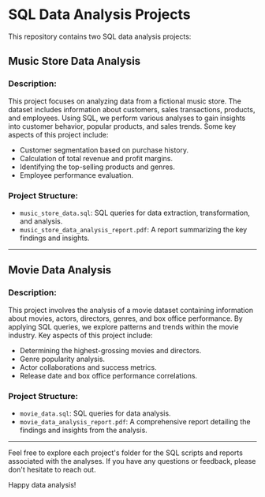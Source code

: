 # SQL Data Analysis Projects

This repository contains two SQL data analysis projects: 

## Music Store Data Analysis

### Description:
This project focuses on analyzing data from a fictional music store. The dataset includes information about customers, sales transactions, products, and employees. Using SQL, we perform various analyses to gain insights into customer behavior, popular products, and sales trends. Some key aspects of this project include:

- Customer segmentation based on purchase history.
- Calculation of total revenue and profit margins.
- Identifying the top-selling products and genres.
- Employee performance evaluation.

### Project Structure:
- `music_store_data.sql`: SQL queries for data extraction, transformation, and analysis.
- `music_store_data_analysis_report.pdf`: A report summarizing the key findings and insights.

------------------------------------------------------------------------------------------------------------

## Movie Data Analysis

### Description:
This project involves the analysis of a movie dataset containing information about movies, actors, directors, genres, and box office performance. By applying SQL queries, we explore patterns and trends within the movie industry. Key aspects of this project include:

- Determining the highest-grossing movies and directors.
- Genre popularity analysis.
- Actor collaborations and success metrics.
- Release date and box office performance correlations.

### Project Structure:
- `movie_data.sql`: SQL queries for data analysis.
- `movie_data_analysis_report.pdf`: A comprehensive report detailing the findings and insights from the analysis.

-----------------------------------------------------------------------------------------------------------------

Feel free to explore each project's folder for the SQL scripts and reports associated with the analyses. If you have any questions or feedback, please don't hesitate to reach out.

Happy data analysis!
